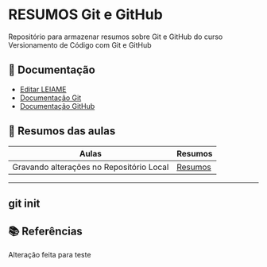 # RESUMOS Git e GitHub

Repositório para armazenar resumos sobre Git e GitHub do curso Versionamento de Código com Git e GitHub

## 📕 Documentação
- [Editar LEIAME](https://readme.so/pt/editor)
- [Documentação Git](https://git-scm.com/doc)
- [Documentação GitHub](https://docs.github.com/pt)

## 📖 Resumos das aulas
| Aulas | Resumos |
|-------|------|
|Gravando alterações no Repositório Local | [Resumos]() |
----
git init
----

## 📚 Referências

Alteração feita para teste